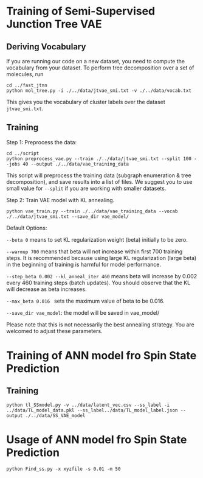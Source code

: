 # Training of Semi-Supervised Junction Tree VAE

## Deriving Vocabulary
If you are running our code on a new dataset, you need to compute the vocabulary from your dataset.
To perform tree decomposition over a set of molecules, run
```
cd ../fast_jtnn
python mol_tree.py -i ./../data/jtvae_smi.txt -v ./../data/vocab.txt
```
This gives you the vocabulary of cluster labels over the dataset `jtvae_smi.txt`.

## Training
Step 1: Preprocess the data:
```
cd ../script
python preprocess_vae.py --train ./../data/jtvae_smi.txt --split 100 --jobs 40 --output ./../data/vae_training_data
```
This script will preprocess the training data (subgraph enumeration & tree decomposition), and save results into a list of files. We suggest you to use small value for `--split` if you are working with smaller datasets.

Step 2: Train VAE model with KL annealing.
```
python vae_train.py --train ./../data/vae_training_data --vocab ./../data/jtvae_smi.txt --save_dir vae_model/
```
Default Options:

`--beta 0` means to set KL regularization weight (beta) initially to be zero.

`--warmup 700` means that beta will not increase within first 700 training steps. It is recommended because using large KL regularization (large beta) in the beginning of training is harmful for model performance.

`--step_beta 0.002 --kl_anneal_iter 460` means beta will increase by 0.002 every 460 training steps (batch updates). You should observe that the KL will decrease as beta increases.

`--max_beta 0.016 ` sets the maximum value of beta to be 0.016.

`--save_dir vae_model`: the model will be saved in vae_model/

Please note that this is not necessarily the best annealing strategy. You are welcomed to adjust these parameters.

# Training of ANN model fro Spin State Prediction

## Training
```
python tl_SSmodel.py -v ../data/latent_vec.csv --ss_label -i ../data/TL_model_data.pkl --ss_label../data/TL_model_label.json --output ./../data/SS_VAE_model
```

# Usage of ANN model fro Spin State Prediction
```
python Find_ss.py -x xyzfile -s 0.01 -m 50
```

